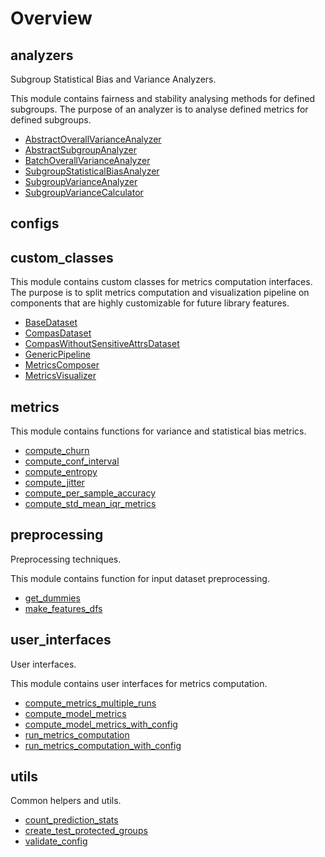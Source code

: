# Overview

## analyzers


Subgroup Statistical Bias and Variance Analyzers.

This module contains fairness and stability analysing methods for defined subgroups.
The purpose of an analyzer is to analyse defined metrics for defined subgroups.


- [AbstractOverallVarianceAnalyzer](../analyzers/AbstractOverallVarianceAnalyzer)
- [AbstractSubgroupAnalyzer](../analyzers/AbstractSubgroupAnalyzer)
- [BatchOverallVarianceAnalyzer](../analyzers/BatchOverallVarianceAnalyzer)
- [SubgroupStatisticalBiasAnalyzer](../analyzers/SubgroupStatisticalBiasAnalyzer)
- [SubgroupVarianceAnalyzer](../analyzers/SubgroupVarianceAnalyzer)
- [SubgroupVarianceCalculator](../analyzers/SubgroupVarianceCalculator)

## configs


## custom_classes


This module contains custom classes for metrics computation interfaces.
The purpose is to split metrics computation and visualization pipeline on components
that are highly  customizable for future library features.


- [BaseDataset](../custom-classes/BaseDataset)
- [CompasDataset](../custom-classes/CompasDataset)
- [CompasWithoutSensitiveAttrsDataset](../custom-classes/CompasWithoutSensitiveAttrsDataset)
- [GenericPipeline](../custom-classes/GenericPipeline)
- [MetricsComposer](../custom-classes/MetricsComposer)
- [MetricsVisualizer](../custom-classes/MetricsVisualizer)

## metrics


This module contains functions for variance and statistical bias metrics.


- [compute_churn](../metrics/compute-churn)
- [compute_conf_interval](../metrics/compute-conf-interval)
- [compute_entropy](../metrics/compute-entropy)
- [compute_jitter](../metrics/compute-jitter)
- [compute_per_sample_accuracy](../metrics/compute-per-sample-accuracy)
- [compute_std_mean_iqr_metrics](../metrics/compute-std-mean-iqr-metrics)

## preprocessing


Preprocessing techniques.

This module contains function for input dataset preprocessing.


- [get_dummies](../preprocessing/get-dummies)
- [make_features_dfs](../preprocessing/make-features-dfs)

## user_interfaces


User interfaces.

This module contains user interfaces for metrics computation.


- [compute_metrics_multiple_runs](../user-interfaces/compute-metrics-multiple-runs)
- [compute_model_metrics](../user-interfaces/compute-model-metrics)
- [compute_model_metrics_with_config](../user-interfaces/compute-model-metrics-with-config)
- [run_metrics_computation](../user-interfaces/run-metrics-computation)
- [run_metrics_computation_with_config](../user-interfaces/run-metrics-computation-with-config)

## utils


Common helpers and utils.


- [count_prediction_stats](../utils/count-prediction-stats)
- [create_test_protected_groups](../utils/create-test-protected-groups)
- [validate_config](../utils/validate-config)

